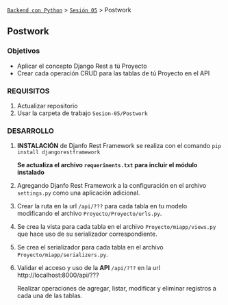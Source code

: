 [`Backend con Python`](../../Readme.md) > [`Sesión 05`](../Readme.md) > Postwork
## Postwork

### Objetivos
- Aplicar el concepto Django Rest a tú Proyecto
- Crear cada operación CRUD para las tablas de tú Proyecto en el API

### REQUISITOS
1. Actualizar repositorio
1. Usar la carpeta de trabajo `Sesion-05/Postwork`

### DESARROLLO
1. __INSTALACIÓN__ de Djanfo Rest Framework se realiza con el comando `pip install djangorestframework`

   __Se actualiza el archivo `requeriments.txt` para incluir el módulo instalado__

1. Agregando Djanfo Rest Framework a la configuración en el archivo `settings.py` como una aplicación adicional.

1. Crear la ruta en la url `/api/???` para cada tabla en tu modelo modificando el archivo `Proyecto/Proyecto/urls.py`.

1. Se crea la vista para cada tabla en el archivo `Proyecto/miapp/views.py` que hace uso de su serializador correspondiente.

1. Se crea el serializador para cada tabla en el archivo `Proyecto/miapp/serializers.py`.

1. Validar el acceso y uso de la __API__ `/api/???` en la url http://localhost:8000/api/???

   Realizar operaciones de agregar, listar, modificar y eliminar registros a cada una de las tablas.
